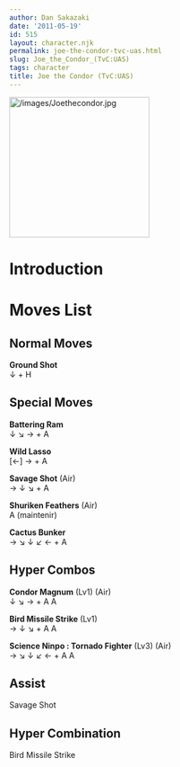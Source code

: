 ```yaml
---
author: Dan Sakazaki
date: '2011-05-19'
id: 515
layout: character.njk
permalink: joe-the-condor-tvc-uas.html
slug: Joe_the_Condor_(TvC:UAS)
tags: character
title: Joe the Condor (TvC:UAS)
---
```


<img src="/images/Joethecondor.jpg" title="/images/Joethecondor.jpg"
width="250" alt="/images/Joethecondor.jpg" />  

# Introduction

# Moves List

## Normal Moves

**Ground Shot**  
↓ + H

## Special Moves

**Battering Ram**  
↓ ↘ → + A

**Wild Lasso**  
\[←\] → + A

**Savage Shot** (Air)  
→ ↓ ↘ + A

**Shuriken Feathers** (Air)  
A (maintenir)

**Cactus Bunker**  
→ ↘ ↓ ↙ ← + A

## Hyper Combos

**Condor Magnum** (Lv1) (Air)  
↓ ↘ → + A A

**Bird Missile Strike** (Lv1)  
→ ↓ ↘ + A A

**Science Ninpo : Tornado Fighter** (Lv3) (Air)  
→ ↘ ↓ ↙ ← + A A

## Assist

Savage Shot

## Hyper Combination

Bird Missile Strike
